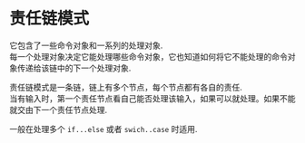 责任链模式
===========

它包含了一些命令对象和一系列的处理对象.  
每一个处理对象决定它能处理哪些命令对象，它也知道如何将它不能处理的命令对象传递给该链中的下一个处理对象.

责任链模式是一条链，链上有多个节点，每个节点都有各自的责任.  
当有输入时，第一个责任节点看自己能否处理该输入，如果可以就处理。如果不能就交由下一个责任节点处理.

一般在处理多个 `if...else` 或者 `swich..case` 时适用.
